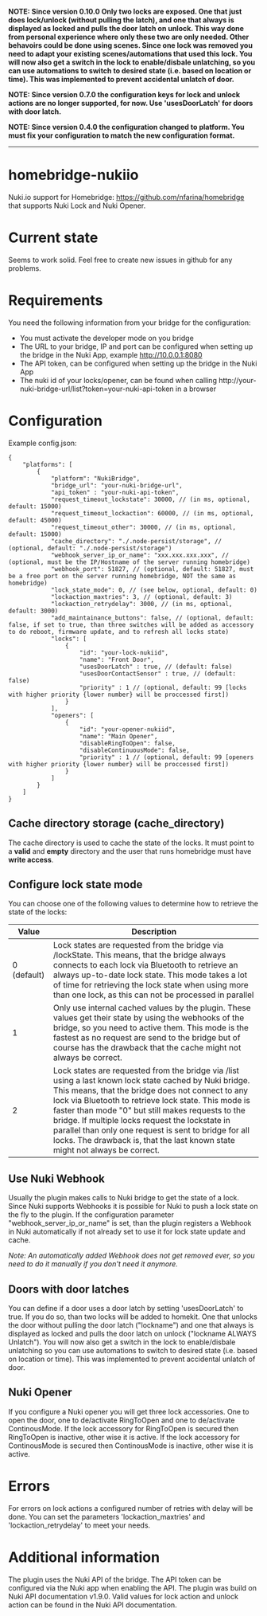 **NOTE: Since version 0.10.0 Only two locks are exposed. One that just does lock/unlock (without pulling the latch), and one that always is
displayed as locked and pulls the door latch on unlock. This way done from personal experience where only these two are only needed. Other behavoirs
could be done using scenes. Since one lock was removed you need to adapt your existing scenes/automations that used this lock. You will now also get a switch in
the lock to enable/disbale unlatching, so you can use automations to switch to desired state (i.e. based on location or time). This was implemented
to prevent accidental unlatch of door.**

**NOTE: Since version 0.7.0 the configuration keys for lock and unlock actions are no longer supported, for now. Use 'usesDoorLatch' for doors with door latch.**

**NOTE: Since version 0.4.0 the configuration changed to platform. You must fix your configuration to match the new configuration format.**

***
# homebridge-nukiio
Nuki.io support for Homebridge: https://github.com/nfarina/homebridge that supports Nuki Lock and Nuki Opener.

# Current state
Seems to work solid. Feel free to create new issues in github for any problems.

# Requirements
You need the following information from your bridge for the configuration:
- You must activate the developer mode on you bridge
- The URL to your bridge, IP and port can be configured when setting up the bridge in the Nuki App, example http://10.0.0.1:8080
- The API token, can be configured when setting up the bridge in the Nuki App
- The nuki id of your locks/opener, can be found when calling http://your-nuki-bridge-url/list?token=your-nuki-api-token in a browser

# Configuration
Example config.json:

    {
        "platforms": [
            {
                "platform": "NukiBridge",
                "bridge_url": "your-nuki-bridge-url",
                "api_token" : "your-nuki-api-token",
                "request_timeout_lockstate": 30000, // (in ms, optional, default: 15000)
                "request_timeout_lockaction": 60000, // (in ms, optional, default: 45000)
                "request_timeout_other": 30000, // (in ms, optional, default: 15000)
                "cache_directory": "./.node-persist/storage", // (optional, default: "./.node-persist/storage")
                "webhook_server_ip_or_name": "xxx.xxx.xxx.xxx", // (optional, must be the IP/Hostname of the server running homebridge)
                "webhook_port": 51827, // (optional, default: 51827, must be a free port on the server running homebridge, NOT the same as homebridge)
                "lock_state_mode": 0, // (see below, optional, default: 0)
                "lockaction_maxtries": 3, // (optional, default: 3)
                "lockaction_retrydelay": 3000, // (in ms, optional, default: 3000)
                "add_maintainance_buttons": false, // (optional, default: false, if set to true, than three switches will be added as accessory to do reboot, firmware update, and to refresh all locks state)
                "locks": [
                    {
                        "id": "your-lock-nukiid",
                        "name": "Front Door",
                        "usesDoorLatch" : true, // (default: false)
                        "usesDoorContactSensor" : true, // (default: false)
                        "priority" : 1 // (optional, default: 99 [locks with higher priority {lower number} will be proccessed first])
                    }
                ],
                "openers": [
                    {
                        "id": "your-opener-nukiid",
                        "name": "Main Opener",
                        "disableRingToOpen": false,
                        "disableContinuousMode": false,
                        "priority" : 1 // (optional, default: 99 [openers with higher priority {lower number} will be proccessed first])
                    }
                ]
            }
        ]
    }

## Cache directory storage (cache_directory)
The cache directory is used to cache the state of the locks. It must point to a **valid** and **empty** directory and the user that runs homebridge must have **write access**.

## Configure lock state mode
You can choose one of the following values to determine how to retrieve the state of the locks:

|Value| Description|
|-|-|
|0 (default)| Lock states are requested from the bridge via /lockState. This means, that the bridge always connects to each lock via Bluetooth to retrieve an always up-to-date lock state. This mode takes a lot of time for retrieving the lock state when using more than one lock, as this can not be processed in parallel|
|1| Only use internal cached values by the plugin. These values get their state by using the webhooks of the bridge, so you need to active them. This mode is the fastest as no request are send to the bridge but of course has the drawback that the cache might not always be correct.|
|2| Lock states are requested from the bridge via /list using a last known lock state cached by Nuki bridge. This means, that the bridge does not connect to any lock via Bluetooth to retrieve lock state. This mode is faster than mode "0" but still makes requests to the bridge. If multiple locks request the lockstate in parallel than only one request is sent to bridge for all locks. The drawback is, that the last known state might not always be correct.|

## Use Nuki Webhook
Usually the plugin makes calls to Nuki bridge to get the state of a lock. Since Nuki supports Webhooks it is possible for Nuki to push a lock state on the fly to the plugin.
If the configuration parameter "webhook_server_ip_or_name" is set, than the plugin registers a Webhook in Nuki automatically if not already set to use it for lock state update and cache.

*Note: An automatically added Webhook does not get removed ever, so you need to do it manually if you don't need it anymore.*

## Doors with door latches
You can define if a door uses a door latch by setting 'usesDoorLatch' to true. If you do so, than two locks will be added to homekit. One that unlocks the door without
pulling the door latch ("lockname") and one that always is displayed as locked and pulls the door latch on unlock ("lockname ALWAYS Unlatch").
You will now also get a switch in the lock to enable/disbale unlatching so you can use automations to switch to desired state (i.e. based on location or time).
This was implemented to prevent accidental unlatch of door.

## Nuki Opener
If you configure a Nuki opener you will get three lock accessories. One to open the door, one to de/activate RingToOpen and one to de/activate ContinousMode.
If the lock accessory for RingToOpen is secured then RingToOpen is inactive, other wise it is active.
If the lock accessory for ContinousMode is secured then ContinousMode is inactive, other wise it is active.

# Errors
For errors on lock actions a configured number of retries with delay will be done. You can set the parameters 'lockaction_maxtries' and 'lockaction_retrydelay' to meet your needs.

# Additional information
The plugin uses the Nuki API of the bridge. The API token can be configured via the Nuki app when enabling the API.
The plugin was build on Nuki API documentation v1.9.0. Valid values for lock action and unlock action can be found in the Nuki API documentation.

